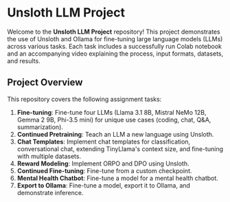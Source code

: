 # Unsloth LLM Project

Welcome to the **Unsloth LLM Project** repository! This project demonstrates the use of Unsloth and Ollama for fine-tuning large language models (LLMs) across various tasks. Each task includes a successfully run Colab notebook and an accompanying video explaining the process, input formats, datasets, and results.

## Project Overview

This repository covers the following assignment tasks:

1. **Fine-tuning**: Fine-tune four LLMs (Llama 3.1 8B, Mistral NeMo 12B, Gemma 2 9B, Phi-3.5 mini) for unique use cases (coding, chat, Q&A, summarization).
2. **Continued Pretraining**: Teach an LLM a new language using Unsloth.
3. **Chat Templates**: Implement chat templates for classification, conversational chat, extending TinyLlama's context size, and fine-tuning with multiple datasets.
4. **Reward Modeling**: Implement ORPO and DPO using Unsloth.
5. **Continued Fine-tuning**: Fine-tune from a custom checkpoint.
6. **Mental Health Chatbot**: Fine-tune a model for a mental health chatbot.
7. **Export to Ollama**: Fine-tune a model, export it to Ollama, and demonstrate inference.
